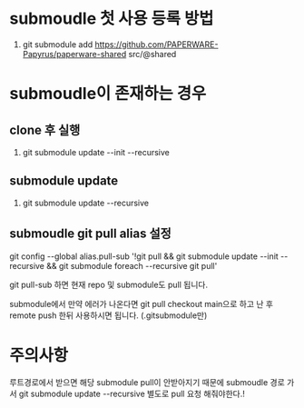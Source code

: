 
# submoudle 첫 사용 등록 방법
1. git submodule add https://github.com/PAPERWARE-Papyrus/paperware-shared src/@shared

# submoudle이 존재하는 경우

## clone 후 실행
1. git submodule update --init --recursive

## submodule update 
1. git submodule update --recursive 

## submoudle git pull alias 설정
git config --global alias.pull-sub '!git pull && git submodule update --init --recursive && git submodule foreach --recursive git pull'

git pull-sub 하면 현재 repo 및 submodule도 pull 됩니다.

submodule에서 만약 에러가 나온다면 git pull checkout main으로 하고 난 후 remote push 한뒤 사용하시면 됩니다. (.gitsubmodule만)

# 주의사항
루트경로에서 받으면 해당 submodule pull이 안받아지기 때문에 submoudle 경로 가서 git submodule update --recursive 별도로 pull 요청 해줘야한다.!
